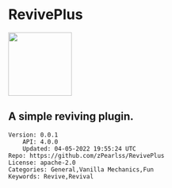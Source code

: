 # RevivePlus
<img src="https://raw.githubusercontent.com/zPearlss/RevivePlus/d930e11269de081662bd4f1928ec8305f8ab3148/icon.png" width="128" height="128" />

## A simple reviving plugin.
```properties
Version: 0.0.1
    API: 4.0.0
    Updated: 04-05-2022 19:55:24 UTC
Repo: https://github.com/zPearlss/RevivePlus
License: apache-2.0
Categories: General,Vanilla Mechanics,Fun
Keywords: Revive,Revival
```